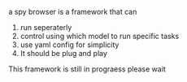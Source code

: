a spy browser is a framework that can 

1. run seperaterly 
2. control using which model to run specific tasks
3. use yaml config for simplicity
4. It should be plug and play

This framework is still in prograess please wait
